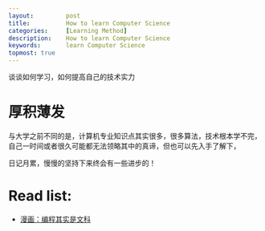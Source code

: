 ```yaml
---
layout:     	post
title:      	How to learn Computer Science
categories: 	[Learning Method]
description:   	How to learn Computer Science
keywords: 		learn Computer Science
topmost: true
---
```


谈谈如何学习，如何提高自己的技术实力

# 厚积薄发

与大学之前不同的是，计算机专业知识点其实很多，很多算法，技术根本学不完，自己一时间或者很久可能都无法领略其中的真谛，但也可以先入手了解下，

日记月累，慢慢的坚持下来终会有一些进步的！

# Read list:

- [漫画：编程其实是文科](https://www.cxyxiaowu.com/4895.html)





